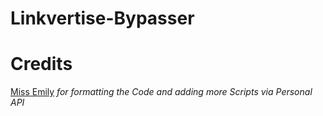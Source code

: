 # Linkvertise-Bypasser

# Credits
[Miss Emily](https://github.com/missemily2022) <i> for formatting the Code and adding more Scripts via Personal API </i>
